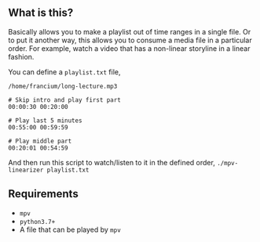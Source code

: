 ## What is this?
Basically allows you to make a playlist out of time ranges in a single file. Or
to put it another way, this allows you to consume a media file in a particular
order. For example, watch a video that has a non-linear storyline in a linear
fashion.

You can define a `playlist.txt` file,
```
/home/francium/long-lecture.mp3

# Skip intro and play first part
00:00:30 00:20:00

# Play last 5 minutes
00:55:00 00:59:59

# Play middle part
00:20:01 00:54:59
```

And then run this script to watch/listen to it in the defined order,
`./mpv-linearizer playlist.txt`


## Requirements
- `mpv`
- `python3.7+`
- A file that can be played by `mpv`
